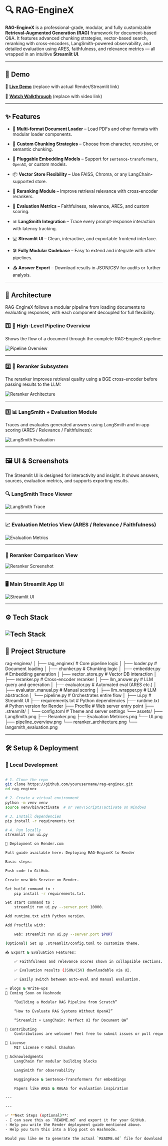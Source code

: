 # 🔍 RAG-EngineX

**RAG-EngineX** is a professional-grade, modular, and fully customizable **Retrieval-Augmented Generation (RAG)** framework for document-based Q&A. It features advanced chunking strategies, vector-based search, reranking with cross-encoders, LangSmith-powered observability, and detailed evaluation using ARES, faithfulness, and relevance metrics — all wrapped in an intuitive **Streamlit UI**.

---

## 🚀 Demo

🔗 **[Live Demo](https://your-deployed-url.com)** (replace with actual Render/Streamlit link)  

🎥 **[Watch Walkthrough](https://your-demo-video-link.com)** (replace with video link)

---

## ✨ Features

- 📄 **Multi-format Document Loader** – Load PDFs and other formats with modular loader components.

- 🧩 **Custom Chunking Strategies** – Choose from character, recursive, or semantic chunking.

- 🧠 **Pluggable Embedding Models** – Support for `sentence-transformers`, `OpenAI`, or custom models.

- 📦 **Vector Store Flexibility** – Use FAISS, Chroma, or any LangChain-supported store.

- 🔁 **Reranking Module** – Improve retrieval relevance with cross-encoder rerankers.

- 🧪 **Evaluation Metrics** – Faithfulness, relevance, ARES, and custom scoring.

- 📊 **LangSmith Integration** – Trace every prompt-response interaction with latency tracking.

- 💻 **Streamlit UI** – Clean, interactive, and exportable frontend interface.

- 🛠️ **Fully Modular Codebase** – Easy to extend and integrate with other pipelines.

- 📤 **Answer Export** – Download results in JSON/CSV for audits or further analysis.

---

## 🧠 Architecture

RAG-EngineX follows a modular pipeline from loading documents to evaluating responses, with each component decoupled for full flexibility.

### 1️⃣ 📌 High-Level Pipeline Overview

Shows the flow of a document through the complete RAG-EngineX pipeline:

![Pipeline Overview](./assets/pipeline_overview.png)


---

### 2️⃣ 🤖 Reranker Subsystem

The reranker improves retrieval quality using a BGE cross-encoder before passing results to the LLM:

![Reranker Architecture](./assets/reranker_architecture.png)

---

### 3️⃣ 📊 LangSmith + Evaluation Module

Traces and evaluates generated answers using LangSmith and in-app scoring (ARES / Relevance / Faithfulness):

![LangSmith Evaluation](./assets/langsmith_evaluation.png)

---

## 🖼 UI & Screenshots

The Streamlit UI is designed for interactivity and insight. It shows answers, sources, evaluation metrics, and supports exporting results.

### 🔍 LangSmith Trace Viewer

![LangSmith Trace](./assets/LangSmith.png)

---

### 📈 Evaluation Metrics View (ARES / Relevance / Faithfulness)

![Evaluation Metrics](./assets/Evaluation%20Metrices.png)

---

### 🧠 Reranker Comparison View

![Reranker Screenshot](./assets/Reranker.png)

---

### 🖥️ Main Streamlit App UI

![Streamlit UI](./assets/UI.png)


---

## ⚙️ Tech Stack
![Tech Stack](./assets/tech_stack.png)
---

## 📁 Project Structure

rag-enginex/
│
├── rag_enginex/ # Core pipeline logic
│ ├── loader.py # Document loading
│ ├── chunker.py # Chunking logic
│ ├── embedder.py # Embedding generation
│ ├── vector_store.py # Vector DB interaction
│ ├── reranker.py # Cross-encoder reranker
│ ├── llm_answer.py # LLM query and generation
│ ├── evaluator.py # Automated eval (ARES etc.)
│ ├── evaluator_manual.py # Manual scoring 
│ ├── llm_wrapper.py # LLM abstraction
│ └── pipeline.py # Orchestrates entire flow
│
├── ui.py # Streamlit UI
├── requirements.txt # Python dependencies
├── runtime.txt # Python version for Render
├── Procfile # Web server entry point
├── .streamlit/
│ └── config.toml # Theme and server settings
└── assets/
  ├── LangSmith.png
  ├── Reranker.png
  ├── Evaluation Metrices.png
  └── UI.png
  ├── pipeline_overview.png
  └── reranker_architecture.png
  └── langsmith_evaluation.png



---

## 🛠️ Setup & Deployment

### 🔧 Local Development

```bash

# 1. Clone the repo
git clone https://github.com/yourusername/rag-enginex.git
cd rag-enginex

# 2. Create a virtual environment
python -m venv venv
source venv/bin/activate  # or venv\Scripts\activate on Windows

# 3. Install dependencies
pip install -r requirements.txt

# 4. Run locally
streamlit run ui.py

🚀 Deployment on Render.com

Full guide available here: Deploying RAG-EngineX to Render

Basic steps:

Push code to GitHub.

Create new Web Service on Render.

Set build command to :
    pip install -r requirements.txt.

Set start command to :
    streamlit run ui.py --server.port 10000.

Add runtime.txt with Python version.

Add Procfile with:

    web: streamlit run ui.py --server.port $PORT

(Optional) Set up .streamlit/config.toml to customize theme.

📤 Export & Evaluation Features:

    ✅ Faithfulness and relevance scores shown in collapsible sections.

    ✅ Evaluation results (JSON/CSV) downloadable via UI.

    ✅ Easily switch between auto-eval and manual evaluation.

✍️ Blogs & Write-ups
📘 Coming Soon on Hashnode

    “Building a Modular RAG Pipeline from Scratch”

    “How to Evaluate RAG Systems Without OpenAI”

    “Streamlit + LangChain: Perfect UI for Document QA”

🤝 Contributing
    Contributions are welcome! Feel free to submit issues or pull requests.

📜 License
    MIT License © Rahul Chauhan

🙌 Acknowledgments
    LangChain for modular building blocks

    LangSmith for observability

    HuggingFace & Sentence-Transformers for embeddings

    Papers like ARES & RAGAS for evaluation inspiration

---

---

✅ **Next Steps (optional)**:
- I can save this as `README.md` and export it for your GitHub.
- Help you write the Render deployment guide mentioned above.
- Help you turn this into a blog post on Hashnode.

Would you like me to generate the actual `README.md` file for download now?

